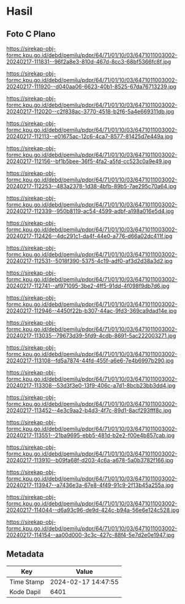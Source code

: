 # Hasil

## Foto C Plano

https://sirekap-obj-formc.kpu.go.id/debd/pemilu/pdpr/64/71/01/10/03/6471011003002-20240217-111831--96f2a8e3-810d-467d-8cc3-68bf5366fc8f.jpg

https://sirekap-obj-formc.kpu.go.id/debd/pemilu/pdpr/64/71/01/10/03/6471011003002-20240217-111920--d040aa06-6623-40b1-8525-67da76713239.jpg

https://sirekap-obj-formc.kpu.go.id/debd/pemilu/pdpr/64/71/01/10/03/6471011003002-20240217-112020--c2f838ac-3770-4518-b2f6-5a4e669311db.jpg

https://sirekap-obj-formc.kpu.go.id/debd/pemilu/pdpr/64/71/01/10/03/6471011003002-20240217-112113--e01675ac-12c6-4ca7-8577-81425d7e449a.jpg

https://sirekap-obj-formc.kpu.go.id/debd/pemilu/pdpr/64/71/01/10/03/6471011003002-20240217-112156--bf1b5bee-36f5-4fa2-a5fd-cc523c0a9e49.jpg

https://sirekap-obj-formc.kpu.go.id/debd/pemilu/pdpr/64/71/01/10/03/6471011003002-20240217-112253--483a2378-1d38-4bfb-89b5-7ae295c70a64.jpg

https://sirekap-obj-formc.kpu.go.id/debd/pemilu/pdpr/64/71/01/10/03/6471011003002-20240217-112339--950b8119-ac54-4599-adbf-a198a016e5d4.jpg

https://sirekap-obj-formc.kpu.go.id/debd/pemilu/pdpr/64/71/01/10/03/6471011003002-20240217-112426--4dc291c1-da4f-44e0-a776-d66a02dc411f.jpg

https://sirekap-obj-formc.kpu.go.id/debd/pemilu/pdpr/64/71/01/10/03/6471011003002-20240217-112531--5018f390-5375-4c19-adf0-af3d2d38a3d2.jpg

https://sirekap-obj-formc.kpu.go.id/debd/pemilu/pdpr/64/71/01/10/03/6471011003002-20240217-112741--af971095-3be2-4ff5-91dd-4f098f9db7d6.jpg

https://sirekap-obj-formc.kpu.go.id/debd/pemilu/pdpr/64/71/01/10/03/6471011003002-20240217-112946--4450f22b-b307-44ac-9fd3-369ca9dad14e.jpg

https://sirekap-obj-formc.kpu.go.id/debd/pemilu/pdpr/64/71/01/10/03/6471011003002-20240217-113035--79673d39-5fd9-4cdb-8691-5ac222003271.jpg

https://sirekap-obj-formc.kpu.go.id/debd/pemilu/pdpr/64/71/01/10/03/6471011003002-20240217-113108--fd5a7874-44fd-455f-a6e6-7e4b6997b290.jpg

https://sirekap-obj-formc.kpu.go.id/debd/pemilu/pdpr/64/71/01/10/03/6471011003002-20240217-113308--53d3f3e0-13f9-406c-a7d1-8bcb23bb3dd4.jpg

https://sirekap-obj-formc.kpu.go.id/debd/pemilu/pdpr/64/71/01/10/03/6471011003002-20240217-113452--4e3c9aa2-b4d3-4f7c-89d1-8acf293fff8c.jpg

https://sirekap-obj-formc.kpu.go.id/debd/pemilu/pdpr/64/71/01/10/03/6471011003002-20240217-113551--21ba9695-ebb5-481d-b2e2-f00e4b857cab.jpg

https://sirekap-obj-formc.kpu.go.id/debd/pemilu/pdpr/64/71/01/10/03/6471011003002-20240217-113910--b09fa68f-d203-4c6a-a678-5a0b3782f166.jpg

https://sirekap-obj-formc.kpu.go.id/debd/pemilu/pdpr/64/71/01/10/03/6471011003002-20240217-113947--a7436e3a-67e8-4f49-91c9-2f13b45a255a.jpg

https://sirekap-obj-formc.kpu.go.id/debd/pemilu/pdpr/64/71/01/10/03/6471011003002-20240217-114044--d6a93c96-de9d-424c-b94a-56e6e124c528.jpg

https://sirekap-obj-formc.kpu.go.id/debd/pemilu/pdpr/64/71/01/10/03/6471011003002-20240217-114154--aa00d000-3c3c-427c-88f4-5e7d2e0e1947.jpg


## Metadata

| Key        | Value               |
| ---------- | ------------------- |
| Time Stamp | 2024-02-17 14:47:55 |
| Kode Dapil | 6401                |



